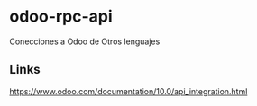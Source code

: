 # odoo-rpc-api
Conecciones a Odoo de Otros lenguajes


## Links
https://www.odoo.com/documentation/10.0/api_integration.html